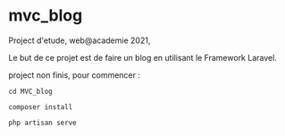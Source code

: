 # mvc_blog

Project d'etude, web@academie 2021,

Le but de ce projet est de faire un blog en utilisant le Framework Laravel.

project non finis, pour commencer :

```
cd MVC_blog

composer install

php artisan serve

```
